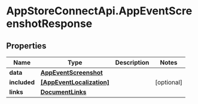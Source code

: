 # AppStoreConnectApi.AppEventScreenshotResponse

## Properties

Name | Type | Description | Notes
------------ | ------------- | ------------- | -------------
**data** | [**AppEventScreenshot**](AppEventScreenshot.md) |  | 
**included** | [**[AppEventLocalization]**](AppEventLocalization.md) |  | [optional] 
**links** | [**DocumentLinks**](DocumentLinks.md) |  | 


